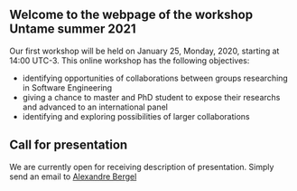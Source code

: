## Welcome to the webpage of the workshop Untame summer 2021

Our first workshop will be held on January 25, Monday, 2020, starting at 14:00 UTC-3.
This online workshop has the following objectives:
  - identifying opportunities of collaborations between groups researching in Software Engineering
  - giving a chance to master and PhD student to expose their researchs and advanced to an international panel
  - identifying and exploring possibilities of larger collaborations

## Call for presentation
We are currently open for receiving description of presentation. Simply send an email to [Alexandre Bergel](mailto://alexandre.bergel@me.com)
